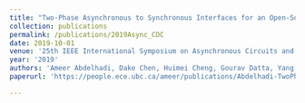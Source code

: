 ```yaml
---
title: "Two-Phase Asynchronous to Synchronous Interfaces for an Open-Source Bundled-Data Flow"
collection: publications
permalink: /publications/2019Async_CDC
date: 2019-10-01
venue: '25th IEEE International Symposium on Asynchronous Circuits and Systems-Fresh Ideas (ASYNC)'
year: '2019'
authors: 'Ameer Abdelhadi, Dake Chen, Huimei Cheng, Gourav Datta, Yang Zhang, Peter Beerel, Mark Greenstreet'
paperurl: 'https://people.ece.ubc.ca/ameer/publications/Abdelhadi-TwoPhaseFIFO-ASYNC2019_full.pdf'

---
```


